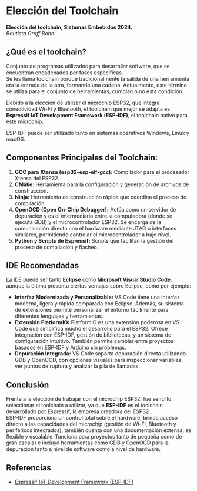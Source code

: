 # Elección del Toolchain

**Elección del toolchain, Sistemas Embebidos 2024.**  
*Bautista Graff Bohn*

## ¿Qué es el toolchain?

Conjunto de programas utilizados para desarrollar software, que se encuentran encadenados por fases específicas.  
Se les llama toolchain porque tradicionalmente la salida de una herramienta era la entrada de la otra, formando una cadena. Actualmente, este término se utiliza para el conjunto de herramientas, cumplan o no esta condición.

Debido a la elección de utilizar el microchip ESP32, que integra conectividad Wi-Fi y Bluetooth, el toolchain que mejor se adapta es: **Espressif IoT Development Framework (ESP-IDF)**, el toolchain nativo para este microchip.

ESP-IDF puede ser utilizado tanto en sistemas operativos Windows, Linux y macOS.

## Componentes Principales del Toolchain:

1. **GCC para Xtensa (esp32-esp-elf-gcc):** Compilador para el procesador Xtensa del ESP32.
2. **CMake:** Herramienta para la configuración y generación de archivos de construcción.
3. **Ninja:** Herramienta de construcción rápida que coordina el proceso de compilación.
4. **OpenOCD (Open On-Chip Debugger):** Actúa como un servidor de depuración y es el intermediario entre la computadora (donde se ejecuta GDB) y el microcontrolador ESP32. Se encarga de la comunicación directa con el hardware mediante JTAG o interfaces similares, permitiendo controlar el microcontrolador a bajo nivel.
5. **Python y Scripts de Espressif:** Scripts que facilitan la gestión del proceso de compilación y flasheo.

## IDE Recomendadas

La IDE puede ser tanto **Eclipse** como **Microsoft Visual Studio Code**, aunque la última presenta ciertas ventajas sobre Eclipse, como por ejemplo:

- **Interfaz Modernizada y Personalizable:** VS Code tiene una interfaz moderna, ligera y rápida comparada con Eclipse. Además, su sistema de extensiones permite personalizar el entorno fácilmente para diferentes lenguajes y herramientas.
- **Extensión PlatformIO:** PlatformIO es una extensión poderosa en VS Code que simplifica mucho el desarrollo para el ESP32. Ofrece integración con ESP-IDF, gestión de bibliotecas, y un sistema de configuración intuitivo. También permite cambiar entre proyectos basados en ESP-IDF y Arduino sin problemas.
- **Depuración Integrada:** VS Code soporta depuración directa utilizando GDB y OpenOCD, con opciones visuales para inspeccionar variables, ver puntos de ruptura y analizar la pila de llamadas.

## Conclusión

Frente a la elección de trabajar con el microchip ESP32, fue sencillo seleccionar el toolchain a utilizar, ya que **ESP-IDF** es el toolchain desarrollado por Espressif, la empresa creadora del ESP32.  
ESP-IDF proporciona un control total sobre el hardware, brinda acceso directo a las capacidades del microchip (gestión de Wi-Fi, Bluetooth y periféricos integrados), también cuenta con una documentación extensa, es flexible y escalable (funciona para proyectos tanto de pequeña como de gran escala) e incluye herramientas como GDB y OpenOCD para la depuración tanto a nivel de software como a nivel de hardware.

## Referencias

- [Espressif IoT Development Framework (ESP-IDF)](https://www.espressif.com/en/products/sdks/esp-idf)
